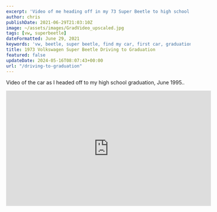 ```yaml
---
excerpt: 'Video of me heading off in my 73 Super Beetle to high school graduation June 1995'
author: chris
publishDate: 2021-06-29T21:03:10Z
image: ~/assets/images/GradVideo_upscaled.jpg
tags: [vw, superbeetle]
dateFormatted: June 29, 2021
keywords: 'vw, beetle, super beetle, find my car, first car, graduation'
title: 1973 Volkswagen Super Beetle Driving to Graduation
featured: false
updateDate: 2024-05-16T08:07:43+00:00
url: "/driving-to-graduation"
---
```


Video of the car as I headed off to my high school graduation, June 1995..

<iframe width="560" height="315" src="https://www.youtube.com/embed/bmHOURognok" title="YouTube video player" frameborder="0" allow="accelerometer; autoplay; clipboard-write; encrypted-media; gyroscope; picture-in-picture" allowfullscreen></iframe>
